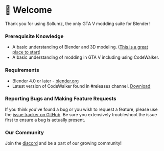 # 👋 Welcome

Thank you for using Sollumz, the only GTA V modding suite for Blender!

### Prerequisite Knowledge

* A basic understanding of Blender and 3D modeling. ([This is a great place to start](https://www.youtube.com/playlist?list=PLjEaoINr3zgFX8ZsChQVQsuDSjEqdWMAD))
* A basic understanding of modding in GTA V including using CodeWalker.

### Requirements

* Blender 4.0 or later - [blender.org](http://www.blender.org/download/)
* Latest version of CodeWalker found in #releases channel. [Download](https://discord.com/invite/codewalker)

### Reporting Bugs and Making Feature Requests

If you think you've found a bug or you wish to request a feature, please use the [issue tracker on GitHub](https://github.com/Skylumz/Sollumz/issues). Be sure you extensively troubleshoot the issue first to ensure a bug is actually present.

### **Our Community**

Join the [discord](https://discord.gg/bZuWBWaQBg) and be a part of our growing community!&#x20;
